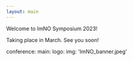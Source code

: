 ```yaml
---
layout: main
---
```

Welcome to ImNO Symposium 2023!

Taking place in March. See you soon!

conference:
  main:
    logo:
      img: 'ImNO_banner.jpeg'
